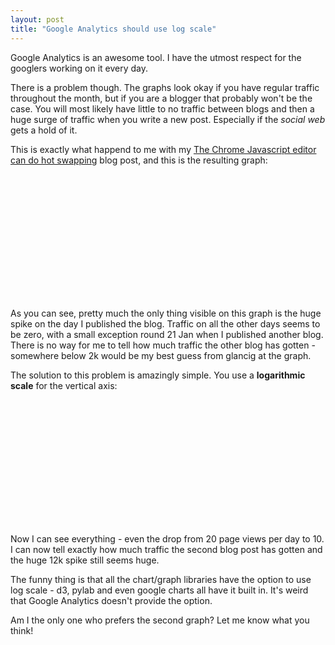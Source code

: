 ```yaml
---
layout: post
title: "Google Analytics should use log scale"
---
```



Google Analytics is an awesome tool. I have the utmost respect for the googlers working on it every day.

There is a problem though. The graphs look okay if you have regular traffic throughout the month, but if you are a blogger that probably won't be the case. You will most likely have little to no traffic between blogs and then a huge surge of traffic when you write a new post. Especially if the *social web* gets a hold of it.

This is exactly what happend to me with my [The Chrome Javascript editor can do hot swapping](http://smotko.si/using-chrome-as-a-javascript-editor) blog post, and this is the resulting graph:

<div style="width:600px; display:inline-block;">
<span id="chart_div" style="width:700px; height:200px; display:inline-block;"></span>
</div>

As you can see, pretty much the only thing visible on this graph is the huge spike on the day I published the blog. Traffic on all the other days seems to be zero, with a small exception round 21 Jan when I published another blog. There is no way for me to tell how much traffic the other blog has gotten - somewhere below 2k would be my best guess from glancig at the graph.

The solution to this problem is amazingly simple. You use a **logarithmic scale** for the vertical axis:

<div style="width:600px; display:inline-block;">
<span id="log_chart_div" style="width:700px; height:200px; display:inline-block;"></span>
</div>

Now I can see everything - even the drop from 20 page views per day to 10. I can now tell exactly how much traffic the second blog post has gotten and the huge 12k spike still seems huge.

The funny thing is that all the chart/graph libraries have the option to use log scale - d3, pylab and even google charts all have it built in. It's weird that Google Analytics doesn't provide the option.

Am I the only one who prefers the second graph? Let me know what you think!

<script type="text/javascript">
      google.load("visualization", "1", {packages:["corechart"]});
      google.setOnLoadCallback(drawChart);
      function drawChart() {
        var data = google.visualization.arrayToDataTable([
            ['Day', 'Visit'],
            ["1/17/13",39],
            ["1/18/13",30],
            ["1/19/13",25],
            ["1/20/13",79],
            ["1/21/13",588],
            ["1/22/13",144],
            ["1/23/13",69],
            ["1/24/13",44],
            ["1/25/13",22],
            ["1/26/13",11],
            ["1/27/13",26],
            ["1/28/13",46],
            ["1/29/13",21],
            ["1/30/13",16],
            ["1/31/13",24],
            ["2/1/13",11],
            ["2/2/13",11],
            ["2/3/13",10],
            ["2/4/13",11],
            ["2/5/13",19],
            ["2/6/13",26],
            ["2/7/13",12],
            ["2/8/13",13],
            ["2/9/13",8],
            ["2/10/13",6716],
            ["2/11/13",12084],
            ["2/12/13",829],
            ["2/13/13",704],
            ["2/14/13",415],
            ["2/15/13",352],
            ["2/16/13",202]
        ]);

        var options = {
          title: 'Normal Graph',
          hAxis: {title: 'Days', textPosition: 'none'},
          vAxis: {title: 'Visits'},
          legend: {position: 'none'}
        };

        var chart = new google.visualization.AreaChart(document.getElementById('chart_div'));
        chart.draw(data, options);
        
        options['title']="Log Scale Graph";
        options['vAxis']={title: 'Visits', logScale: true};
        
        var log_chart = new google.visualization.AreaChart(document.getElementById('log_chart_div'));
        log_chart.draw(data, options);
        
        }
  
</script>

